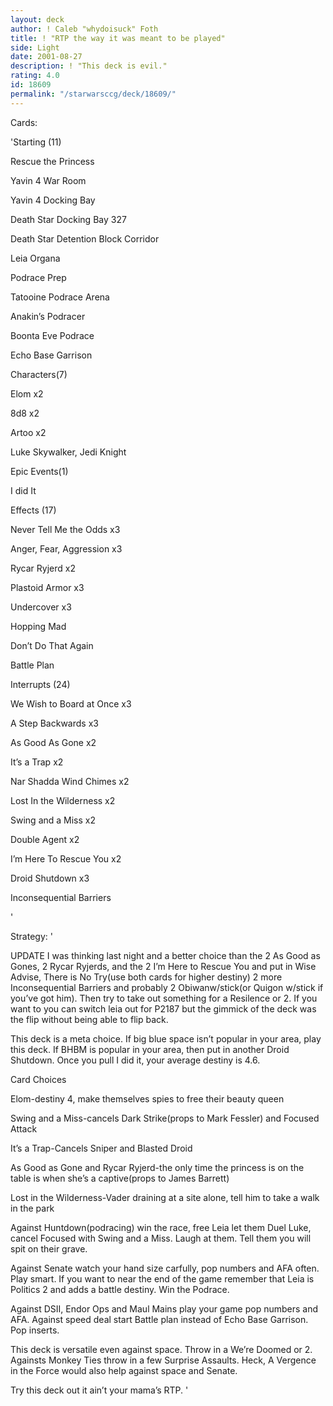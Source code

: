 ```yaml
---
layout: deck
author: ! Caleb "whydoisuck" Foth
title: ! "RTP the way it was meant to be played"
side: Light
date: 2001-08-27
description: ! "This deck is evil."
rating: 4.0
id: 18609
permalink: "/starwarsccg/deck/18609/"
---
```

Cards: 

'Starting (11)

Rescue the Princess

Yavin 4 War Room

Yavin 4 Docking Bay

Death Star Docking Bay 327

Death Star Detention Block Corridor

Leia Organa

Podrace Prep

Tatooine Podrace Arena

Anakin’s Podracer

Boonta Eve Podrace

Echo Base Garrison


Characters(7)

Elom x2

8d8 x2

Artoo x2

Luke Skywalker, Jedi Knight


Epic Events(1)

I did It


Effects (17)

Never Tell Me the Odds x3

Anger, Fear, Aggression x3

Rycar Ryjerd x2

Plastoid Armor x3

Undercover x3

Hopping Mad

Don’t Do That Again

Battle Plan


Interrupts (24)

We Wish to Board at Once x3

A Step Backwards x3

As Good As Gone x2

It’s a Trap x2

Nar Shadda Wind Chimes x2

Lost In the Wilderness x2

Swing and a Miss x2

Double Agent x2

I’m Here To Rescue You x2

Droid Shutdown x3

Inconsequential Barriers


'

Strategy: '

UPDATE  I was thinking last night and a better choice than the 2 As Good as Gones, 2 Rycar Ryjerds, and the 2 I’m Here to Rescue You and put in Wise Advise, There is No Try(use both cards for higher destiny) 2 more Inconsequential Barriers and probably 2 Obiwanw/stick(or Quigon w/stick if you’ve got him).  Then try to take out something for a Resilence or 2.  If you want to you can switch leia out for P2187 but the gimmick of the deck was the flip without being able to flip back.  

This deck is a meta choice.  If big blue space isn’t popular in your area, play this deck.  If BHBM is popular in your area, then put in another Droid Shutdown. Once you pull I did it, your average destiny is 4.6.

Card Choices

Elom-destiny 4, make themselves spies to free their beauty queen

Swing and a Miss-cancels Dark Strike(props to Mark Fessler) and Focused Attack

It’s a Trap-Cancels Sniper and Blasted Droid

As Good as Gone and Rycar Ryjerd-the only time the princess is on the table is when she’s a captive(props to James Barrett)

Lost in the Wilderness-Vader draining at a site alone, tell him to take a walk in the park


Against Huntdown(podracing) win the race, free Leia let them Duel Luke, cancel Focused with Swing and a Miss.  Laugh at them. Tell them you will spit on their grave.


Against Senate watch your hand size carfully,  pop numbers and AFA often.  Play smart.  If you want to near the end of the game remember that Leia is Politics 2 and adds a battle destiny.  Win the Podrace.


Against DSII, Endor Ops and Maul Mains play your game pop numbers and AFA.  Against speed deal start Battle plan instead of Echo Base Garrison.  Pop inserts.  


This deck is versatile even against space.  Throw in a We’re Doomed or 2.  Againsts Monkey Ties throw in a few Surprise Assaults.  Heck, A Vergence in the Force would also help against space and Senate.

Try this deck out it ain’t your mama’s RTP.  '
